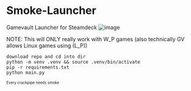 # Smoke-Launcher
 Gamevault Launcher for Steamdeck
![image](https://github.com/user-attachments/assets/ba72d18d-7d20-4427-ac9d-1bdb2fac604a)

NOTE: This will ONLY really work with W_P games (also technically GV allows Linux games using (L_P))

```
download repo and cd into dir
python -m venv .venv && source .venv/bin/activate
pip -r requirements.txt
python main.py
```

<sup><sub>Every crackpipe needs smoke</sub></sup>
